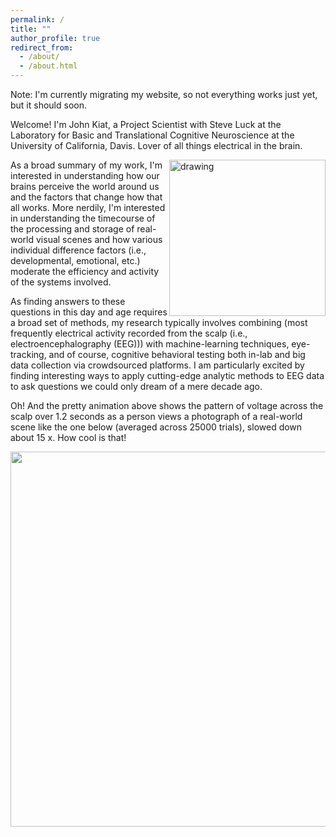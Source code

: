 ```yaml
---
permalink: /
title: ""
author_profile: true
redirect_from: 
  - /about/
  - /about.html
---
```

Note: I'm currently migrating my website, so not everything works just yet, but it should soon.

Welcome! I'm John Kiat, a Project Scientist with Steve Luck at the Laboratory for Basic and Translational Cognitive Neuroscience at the University of California, Davis. Lover of all things electrical in the brain. 

<img src="https://www.johnkiat.com/files/25000_ERPs.gif" alt="drawing" width="250" align = "right"/>As a broad summary of my work, I'm interested in understanding how our brains perceive the world around us and the factors that change how that all works. More nerdily, I'm interested in understanding the timecourse of the processing and storage of real-world visual scenes and how various individual difference factors (i.e., developmental, emotional, etc.) moderate the efficiency and activity of the systems involved. 

As finding answers to these questions in this day and age requires a broad set of methods, my research typically involves combining (most frequently electrical activity recorded from the scalp (i.e., electroencephalography (EEG))) with machine-learning techniques, eye-tracking, and of course, cognitive behavioral testing both in-lab and big data collection via crowdsourced platforms. I am particularly excited by finding interesting ways to apply cutting-edge analytic methods to EEG data to ask questions we could only dream of a mere decade ago. 

Oh! And the pretty animation above shows the pattern of voltage across the scalp over 1.2 seconds as a person views a photograph of a real-world scene like the one below (averaged across 25000 trials), slowed down about 15 x. How cool is that!

   <body>
      <!--Centered Image Start-->
      <div style="text-align: center;">
         <img width="600" src="https://www.johnkiat.com/files/nature.jpg">
      </div>
      <!--Centered Image End-->
   </body>
   

